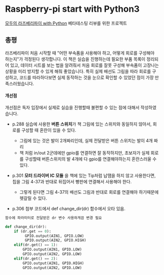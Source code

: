 # Raspberry-pi start with Python3
[모두의 라즈베리파이 with Python](http://www.kyobobook.co.kr/product/detailViewKor.laf?ejkGb=KOR&mallGb=KOR&barcode=9791187345190) 베타테스팅 리뷰를 위한 프로젝트

## 총평
 라즈베리파이 처음 시작할 때 "어떤 부속품을 사용해야 하고, 어떻게 회로를 구성해야 하는지"가 걱정된다 생각합니다.
이 책은 실습을 진행하는데 필요한 부품 목록이 정리되어 있고, 데이터 시트를 보는 법을 알려줘서 처음 회로를 잘못 구성해
부속품이 고장나는 상황을 미리 방지할 수 있게 해줘 좋았습니다.
 특히 실제 배선도 그림을 따라 회로를 구성하고, 코드를 따라하다보면 실제 동작하는 것을 눈으로 확인할 수 있었던 점이
가장 만족스러웠습니다.


#### 개선점
개선점은 독자 입장에서 실제로 실습을 진행할때 불편할 수 있는 점에 대해서 작성하였습니다.

* p.288 실습에 사용한 **버튼 스위치**가 책 그림에 있는 스위치와 동일하지 않아서, 회로를 구성할 때 혼란이 있을 수 있다.
  - 그림에 있는 것은 발이 2개짜리인데, 실제 전달받은 버튼 스위치는 발이 4개 짜리
  - 책 처럼 in/out 2군데에만 gpio를 연결하면 잘 동작하지만, 초보자가 실제 회로를 구성할때 버튼스위치의 발 4개에 다 gpio를
   연결해야하는지 혼란스러울 수 있다.
  
* p.301 **모터 드라이버 IC 모듈** 을 책에 있는 Tip처럼 납땜을 하지 않고 사용한다면, 칩을 그림 4-37과 반대로 뒤집어서 
 빵판에 연결해서 사용해야 한다.
  - 그렇게 된다면 그림 4-37의 배선도 그림과 반대로 회로를 연결해야 하기때문에 헷갈릴 수 있다. 

* p.306 첨부 코드에서 def change_dir(dr) 함수에서 오타 있음.
```python
함수에 파라미터로 전달받은 dr 변수 사용하게끔 변경 필요

def change_dir(dr):
    if (dr.get == 0):
         GPIO.output(AIN1, GPIO.LOW)
         GPIO.output(AIN2, GPIO.HIGH)
    elif(dr.get() == 1):
        GPIO.output(AIN1, GPIO.LOW)
        GPIO.output(AIN2, GPIO.LOW)
    elif(dr.get() == 2):
        GPIO.output(AIN1, GPIO.HIGH)
        GPIO.output(AIN2, GPIO.LOW)
    
```
